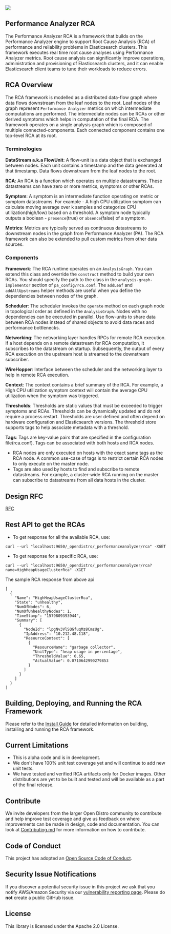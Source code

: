 ![](https://github.com/opendistro-for-elasticsearch/performance-analyzer-rca/workflows/Java%20CI/badge.svg)

## Performance Analyzer RCA

The Performance Analyzer RCA is a framework that builds on the Performance Analyzer engine to
support Root Cause Analysis (RCA) of performance and reliability problems in Elasticsearch
clusters. This framework executes real time root cause analyses using Performance Analyzer
metrics. Root cause analysis can significantly improve operations, administration and
provisioning of Elasticsearch clusters, and it can enable Elasticsearch client teams to tune
their workloads to reduce errors.

## RCA Overview
The RCA framework is modelled as a distributed data-flow graph where data flows downstream 
from the leaf nodes to the root. Leaf nodes of the graph represent `Performance Analyzer` metrics
on which intermediate computations are performed. The intermediate nodes can be RCAs or other derived 
symptoms which helps in computation of the final RCA. The framework operates on a single analysis graph
which is composed of multiple connected-components. Each connected component contains one top-level RCA at its root.

### Terminologies

__DataStream a.k.a FlowUnit__: A flow-unit is a data object that is exchanged between nodes. Each unit contains a timestamp and the data generated at that timestamp. Data flows downstream from the leaf nodes to the root.

__RCA__: An RCA is a function which operates on multiple datastreams. These datastreams can have zero or more metrics, symptoms or other RCAs. 

__Symptom__: A symptom is an intermediate function operating on metric or symptom datastreams. For example - A high CPU utilization symptom can calculate moving average over k samples and categorize CPU utilization(high/low) 
based on a threshold. A symptom node typically outputs a boolean - `presence`(true) or `absence`(false) of a symptom.

__Metrics__: Metrics are typically served as continuous datastreams to downstream nodes in the graph from Performance Analyzer (PA). The RCA framework can also be extended to pull custom metrics from other data sources.

### Components

__Framework__: The RCA runtime operates on an `AnalysisGraph`. You can extend this class and override the `construct` method to build your own RCAs. You should specify the path to the class in the `analysis-graph-implementor` section of `pa_config/rca.conf`.  The `addLeaf` and `addAllUpstreams` helper methods are useful when you define the dependencies between nodes of the graph.

__Scheduler__: The scheduler invokes the `operate` method on each graph node in topological order as defined in the `AnalysisGraph`. Nodes with no dependencies can be executed in parallel. Use flow-units to share data between RCA nodes instead of shared objects to avoid data races and performance bottlenecks.

__Networking__: The networking layer handles RPCs for remote RCA execution. If a host depends on a remote datastream for RCA computation, it subscribes to the datastream on startup. Subsequently, the output of every RCA execution on the upstream host is streamed to the downstream subscriber.

__WireHopper__: Interface between the scheduler and the networking layer to help in remote RCA execution.

__Context__: The context contains a brief summary of the RCA. For example, a High CPU utilization symptom context will contain the average CPU utilization when the symptom was triggered. 

__Thresholds__: Thresholds are static values that must be exceeded to trigger symptoms and RCAs. Thresholds can be dynamically updated and do not require a process restart. Thresholds are user defined and often depend on hardware configuration and Elasticsearch versions. The threshold store supports tags to help associate metadata with a threshold.

__Tags__: Tags are key-value pairs that are specified in the configuration file(rca.conf). Tags can be associated with both hosts and RCA nodes.
* RCA nodes are only executed on hosts with the exact same tags as the RCA node. A common use-case of tags is to restrict certain RCA nodes to only execute on the master node. 
* Tags are also used by hosts to find and subscribe to remote datastreams. For example, a cluster-wide RCA running on the master can subscribe to datastreams from all data hosts in the cluster.

## Design RFC
[RFC](./rfc-rca.pdf)

## Rest API to get the RCAs
* To get response for all the available RCA, use:
```
curl --url "localhost:9650/_opendistro/_performanceanalyzer/rca" -XGET
```
* To get response for a specific RCA, use:
```
curl --url "localhost:9650/_opendistro/_performanceanalyzer/rca?name=HighHeapUsageClusterRca" -XGET
```
The sample RCA response from above api
```
[
  {
    "Name": "HighHeapUsageClusterRca",
    "State": "unhealthy",
    "NumOfNodes": 6,
    "NumOfUnhealthyNodes": 1,
    "TimeStamp": "1579809393944",
    "Summary": [
      {
        "NodeId": "lpgNv3VlSQGfuqMz8CmzUg",
        "IpAddress": "10.212.48.118",
        "ResourceContext": [
          {
            "ResourceName": "garbage collector",
            "UnitType": "heap usage in percentage",
            "ThresholdValue": 0.65,
            "ActualValue": 0.0710642990279853
          }
        ]
      }
    ]
  }
]
```

## Building, Deploying, and Running the RCA Framework
Please refer to the [Install Guide](./INSTALL.md) for detailed information on building, installing and running the RCA framework.

## Current Limitations
* This is alpha code and is in development.
* We don't have 100% unit test coverage yet and will continue to add new unit tests. 
* We have tested and verified RCA artifacts only for Docker images. Other distributions are yet to be built and tested and will be available as a part of the final release.

## Contribute
We invite developers from the larger Open Distro community to contribute and help improve test coverage and give us feedback on where improvements can be made in design, code and documentation. You can look at [Contributing.md](./CONTRIBUTING.md) for more information on how to contribute. 

## Code of Conduct

This project has adopted an [Open Source Code of Conduct](https://opendistro.github.io/for-elasticsearch/codeofconduct.html).


## Security Issue Notifications

If you discover a potential security issue in this project we ask that you notify AWS/Amazon Security via our [vulnerability reporting page](http://aws.amazon.com/security/vulnerability-reporting/). Please do **not** create a public GitHub issue.


## License

This library is licensed under the Apache 2.0 License.
